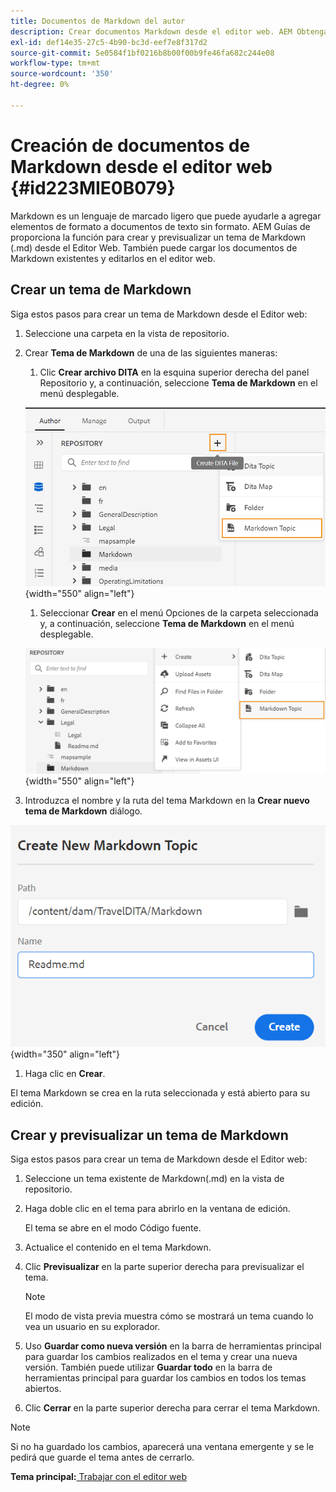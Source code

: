 ```yaml
---
title: Documentos de Markdown del autor
description: Crear documentos Markdown desde el editor web. AEM Obtenga información sobre cómo crear y previsualizar un tema de Markdown en las guías de la aplicación de.
exl-id: def14e35-27c5-4b90-bc3d-eef7e8f317d2
source-git-commit: 5e0584f1bf0216b8b00f00b9fe46fa682c244e08
workflow-type: tm+mt
source-wordcount: '350'
ht-degree: 0%

---
```


# Creación de documentos de Markdown desde el editor web {#id223MIE0B079}

Markdown es un lenguaje de marcado ligero que puede ayudarle a agregar elementos de formato a documentos de texto sin formato. AEM Guías de proporciona la función para crear y previsualizar un tema de Markdown \(.md\) desde el Editor Web. También puede cargar los documentos de Markdown existentes y editarlos en el editor web.

## Crear un tema de Markdown

Siga estos pasos para crear un tema de Markdown desde el Editor web:

1. Seleccione una carpeta en la vista de repositorio.
1. Crear **Tema de Markdown** de una de las siguientes maneras:
   1. Clic **Crear archivo DITA** en la esquina superior derecha del panel Repositorio y, a continuación, seleccione **Tema de Markdown** en el menú desplegable.

   ![](images/create-markdown-dita-topic.png){width="550" align="left"}

   1. Seleccionar **Crear** en el menú Opciones de la carpeta seleccionada y, a continuación, seleccione **Tema de Markdown** en el menú desplegable.

   ![](images/create-markdown-options-menu.png){width="550" align="left"}

1. Introduzca el nombre y la ruta del tema Markdown en la **Crear nuevo tema de Markdown** diálogo.

![](images/create-markdown-dialog.png){width="350" align="left"}

1. Haga clic en **Crear**.

El tema Markdown se crea en la ruta seleccionada y está abierto para su edición.

## Crear y previsualizar un tema de Markdown

Siga estos pasos para crear un tema de Markdown desde el Editor web:

1. Seleccione un tema existente de Markdown\(.md\) en la vista de repositorio.
1. Haga doble clic en el tema para abrirlo en la ventana de edición.

   El tema se abre en el modo Código fuente.

1. Actualice el contenido en el tema Markdown.
1. Clic **Previsualizar** en la parte superior derecha para previsualizar el tema.

   >[!NOTE]
   >
   > El modo de vista previa muestra cómo se mostrará un tema cuando lo vea un usuario en su explorador.

1. Uso **Guardar como nueva versión** en la barra de herramientas principal para guardar los cambios realizados en el tema y crear una nueva versión. También puede utilizar **Guardar todo** en la barra de herramientas principal para guardar los cambios en todos los temas abiertos.

1. Clic **Cerrar** en la parte superior derecha para cerrar el tema Markdown.

>[!NOTE]
>
> Si no ha guardado los cambios, aparecerá una ventana emergente y se le pedirá que guarde el tema antes de cerrarlo.

**Tema principal:**[ Trabajar con el editor web](web-editor.md)
